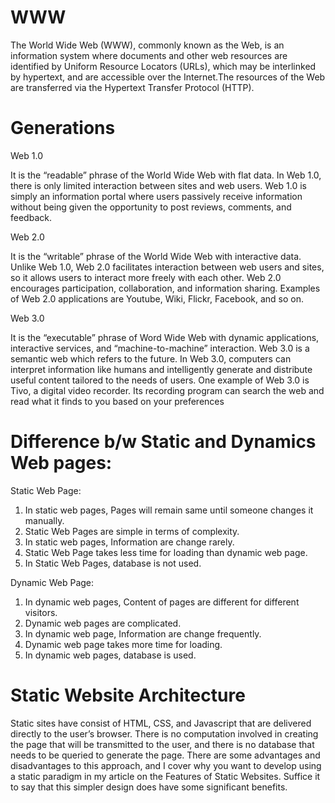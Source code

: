# WWW
The World Wide Web (WWW), commonly known as the Web, is an information system where documents and other web resources are identified by Uniform Resource Locators (URLs), which may be interlinked by hypertext, and are accessible over the Internet.The resources of the Web are transferred via the Hypertext Transfer Protocol (HTTP).

# Generations

Web 1.0

It is the “readable” phrase of the World Wide Web with flat data. In Web 1.0, there is only limited interaction between sites and web users. Web 1.0 is simply an information portal where users passively receive information without being given the opportunity to post reviews, comments, and feedback.

Web 2.0

It is the “writable” phrase of the World Wide Web with interactive data. Unlike Web 1.0, Web 2.0 facilitates interaction between web users and sites, so it allows users to interact more freely with each other. Web 2.0 encourages participation, collaboration, and information sharing. Examples of Web 2.0 applications are Youtube, Wiki, Flickr, Facebook, and so on.

Web 3.0

It is the “executable” phrase of Word Wide Web with dynamic applications, interactive services, and “machine-to-machine” interaction. Web 3.0 is a semantic web which refers to the future. In Web 3.0, computers can interpret information like humans and intelligently generate and distribute useful content tailored to the needs of users. One example of Web 3.0 is Tivo, a digital video recorder. Its recording program can search the web and read what it finds to you based on your preferences

# Difference b/w Static and Dynamics Web pages:

Static Web Page:

1.	In static web pages, Pages will remain same until someone changes it manually.
2.	Static Web Pages are simple in terms of complexity.
3.	In static web pages, Information are change rarely.
4.	Static Web Page takes less time for loading than dynamic web page.
5.	In Static Web Pages, database is not used.

Dynamic Web Page:

1.  In dynamic web pages, Content of pages are different for different visitors.
2.  Dynamic web pages are complicated.
3.  In dynamic web page, Information are change frequently.
4.  Dynamic web page takes more time for loading.
5.  In dynamic web pages, database is used.

# Static Website Architecture

Static sites have consist of HTML, CSS, and Javascript that are delivered directly to the user’s browser. There is no computation involved in creating the page that will be transmitted to the user, and there is no database that needs to be queried to generate the page. There are some advantages and disadvantages to this approach, and I cover why you want to develop using a static paradigm in my article on the Features of Static Websites. Suffice it to say that this simpler design does have some significant benefits.

